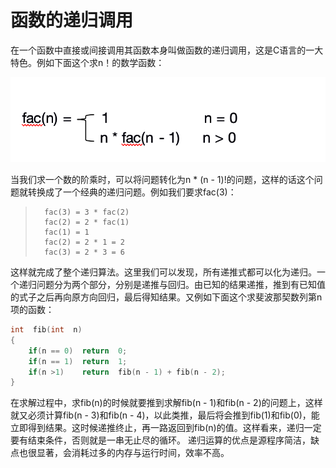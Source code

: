 # 函数的递归调用
在一个函数中直接或间接调用其函数本身叫做函数的递归调用，这是C语言的一大特色。例如下面这个求n！的数学函数：

![](/source/1.0/img/4-2.png)

当我们求一个数的阶乘时，可以将问题转化为n * (n - 1)!的问题，这样的话这个问题就转换成了一个经典的递归问题。例如我们要求fac(3)：

>		fac(3) = 3 * fac(2)
>		fac(2) = 2 * fac(1)
>		fac(1) = 1
>		fac(2) = 2 * 1 = 2
>		fac(3) = 2 * 3 = 6

这样就完成了整个递归算法。这里我们可以发现，所有递推式都可以化为递归。一个递归问题分为两个部分，分别是递推与回归。由已知的结果递推，推到有已知值的式子之后再向原方向回归，最后得知结果。又例如下面这个求斐波那契数列第n项的函数：

```c	
int  fib(int  n)
{
    if(n == 0)	return  0;
    if(n == 1)	return  1;
    if(n >1)	return  fib(n - 1) + fib(n - 2);
}
```

在求解过程中，求fib(n)的时候就要推到求解fib(n - 1)和fib(n - 2)的问题上，这样就又必须计算fib(n - 3)和fib(n - 4)，以此类推，最后将会推到fib(1)和fib(0)，能立即得到结果。这时候递推终止，再一路返回到fib(n)的值。这样看来，递归一定要有结束条件，否则就是一串无止尽的循环。
递归运算的优点是源程序简洁，缺点也很显著，会消耗过多的内存与运行时间，效率不高。